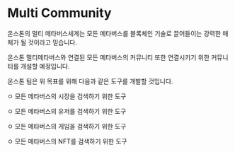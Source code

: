 # Multi Community

온스톤의 멀티 메타버스세계는 모든 메타버스를 블록체인 기술로 끌어들이는 강력한 매체가 될 것이라고 믿습니다.

온스톤 멀티메타버스와 연결된 모든 메타버스의 커뮤니티 또한 연결시키기 위한 커뮤니티를 개설할 예정입니다.

온스톤 팀은 위 목표를 위해 다음과 같은 도구를 개발할 것입니다.

ㅇ 모든 메타버스의 시장을 검색하기 위한 도구&#x20;

ㅇ 모든 메타버스의 유저를 검색하기 위한 도구&#x20;

ㅇ 모든 메타버스의 게임을 검색하기 위한 도구&#x20;

ㅇ 모든 메타버스의 NFT를 검색하기 위한 도구
